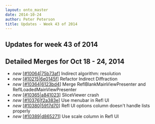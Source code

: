 ```yaml
---
layout: onto_master
date: 2014-10-24
author: Peter Peterson
title: Updates - Week 43 of 2014
---
```

Updates for week 43 of 2014
---------------------------

Detailed Merges for Oct 18 - 24, 2014
-------------------------------------
* *new* \[[#10064](http://trac.mantidproject.org/mantid/ticket/10064)\|[75b73af](https://github.com/mantidproject/mantid/commit/75b73afa493d388ac40fae77a9e00533d31bc08e)\] Indirect algorithm: resolution
* *new* \[[#10215](http://trac.mantidproject.org/mantid/ticket/10215)\|[6e0145f](https://github.com/mantidproject/mantid/commit/6e0145f02173f0c8f62e063d63ae53ca7c930525)\] Refactor Indirect Diffraction
* *new* \[[#10364](http://trac.mantidproject.org/mantid/ticket/10364)\|[6123bd4](https://github.com/mantidproject/mantid/commit/6123bd47daefc28ddf88d7e9a8851f620cf5b8cc)\] Merge ReflBlankMainViewPresenter and ReflLoadedMainViewPresenter
* *new* \[[#10365](http://trac.mantidproject.org/mantid/ticket/10365)\|[a841023](https://github.com/mantidproject/mantid/commit/a841023b0767f1283dc34fa577dd0153b84bfcf8)\] SliceViewer crash
* *new* \[[#10376](http://trac.mantidproject.org/mantid/ticket/10376)\|[f2a383e](https://github.com/mantidproject/mantid/commit/f2a383e23964f2b2cd30a35ebae45a41b8505bf1)\] Use menubar in Refl UI
* *new* \[[#10380](http://trac.mantidproject.org/mantid/ticket/10380)\|[5917d70](https://github.com/mantidproject/mantid/commit/5917d700d77a5b16ef636d1605862270cc9e4051)\] Refl UI options column doesn't handle lists properly
* *new* \[[#10389](http://trac.mantidproject.org/mantid/ticket/10389)\|[d865271](https://github.com/mantidproject/mantid/commit/d865271f9c6baafb4b111ce445c1ddbdcc5bc4c3)\] Use scale column in Refl UI
